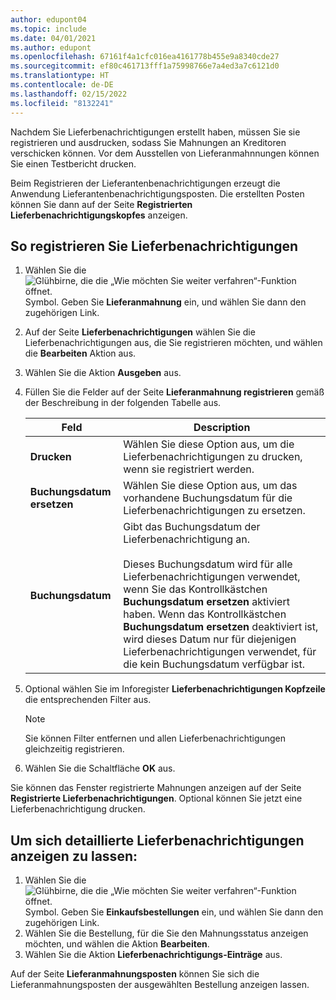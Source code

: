 ```yaml
---
author: edupont04
ms.topic: include
ms.date: 04/01/2021
ms.author: edupont
ms.openlocfilehash: 67161f4a1cfc016ea4161778b455e9a8340cde27
ms.sourcegitcommit: ef80c461713fff1a75998766e7a4ed3a7c6121d0
ms.translationtype: HT
ms.contentlocale: de-DE
ms.lasthandoff: 02/15/2022
ms.locfileid: "8132241"
---
```

Nachdem Sie Lieferbenachrichtigungen erstellt haben, müssen Sie sie registrieren und ausdrucken, sodass Sie Mahnungen an Kreditoren verschicken können. Vor dem Ausstellen von Lieferanmahnnungen können Sie einen Testbericht drucken.  

Beim Registrieren der Lieferantenbenachrichtigungen erzeugt die Anwendung Lieferantenbenachrichtigungsposten. Die erstellten Posten können Sie dann auf der Seite **Registrierten Lieferbenachrichtigungskopfes** anzeigen.  

## <a name="to-issue-delivery-reminders"></a>So registrieren Sie Lieferbenachrichtigungen  

1. Wählen Sie die ![Glühbirne, die die „Wie möchten Sie weiter verfahren“-Funktion öffnet.](../../../media/ui-search/search_small.png "Tell me-Funktion") Symbol. Geben Sie **Lieferanmahnung** ein, und wählen Sie dann den zugehörigen Link.  
2. Auf der Seite **Lieferbenachrichtigungen** wählen Sie die Lieferbenachrichtigungen aus, die Sie registrieren möchten, und wählen die **Bearbeiten** Aktion aus.  
3. Wählen Sie die Aktion **Ausgeben** aus.  
4. Füllen Sie die Felder auf der Seite **Lieferanmahnung registrieren** gemäß der Beschreibung in der folgenden Tabelle aus.  

    |Feld|Description|  
    |---------------------------------|---------------------------------------|  
    |**Drucken**|Wählen Sie diese Option aus, um die Lieferbenachrichtigungen zu drucken, wenn sie registriert werden.|  
    |**Buchungsdatum ersetzen**|Wählen Sie diese Option aus, um das vorhandene Buchungsdatum für die Lieferbenachrichtigungen zu ersetzen.|  
    |**Buchungsdatum**|Gibt das Buchungsdatum der Lieferbenachrichtigung an.<br /><br /> Dieses Buchungsdatum wird für alle Lieferbenachrichtigungen verwendet, wenn Sie das Kontrollkästchen **Buchungsdatum ersetzen** aktiviert haben. Wenn das Kontrollkästchen **Buchungsdatum ersetzen** deaktiviert ist, wird dieses Datum nur für diejenigen Lieferbenachrichtigungen verwendet, für die kein Buchungsdatum verfügbar ist.|  

5. Optional wählen Sie im Inforegister **Lieferbenachrichtigungen Kopfzeile** die entsprechenden Filter aus.  

    > [!NOTE]  
    >  Sie können Filter entfernen und allen Lieferbenachrichtigungen gleichzeitig registrieren.  

6. Wählen Sie die Schaltfläche **OK** aus.  

Sie können das Fenster registrierte Mahnungen anzeigen auf der Seite **Registrierte Lieferbenachrichtigungen**. Optional können Sie jetzt eine Lieferbenachrichtigung drucken.  

## <a name="to-view-delivery-reminder-ledger-entries"></a>Um sich detaillierte Lieferbenachrichtigungen anzeigen zu lassen:  

1. Wählen Sie die ![Glühbirne, die die „Wie möchten Sie weiter verfahren“-Funktion öffnet.](../../../media/ui-search/search_small.png "Tell me-Funktion") Symbol. Geben Sie **Einkaufsbestellungen** ein, und wählen Sie dann den zugehörigen Link.  
2. Wählen Sie die Bestellung, für die Sie den Mahnungsstatus anzeigen möchten, und wählen die Aktion **Bearbeiten**.  
3. Wählen Sie die Aktion **Lieferbenachrichtigungs-Einträge** aus.  

Auf der Seite **Lieferanmahnungsposten** können Sie sich die Lieferanmahnungsposten der ausgewählten Bestellung anzeigen lassen.  
